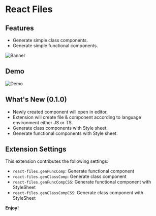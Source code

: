 # React Files

## Features

- Generate simple class components.
- Generate simple functional components.

![Banner](https://github.com/Huzaifaahmed20/react-files/blob/master/assets/banner.jpg?raw=true)

## Demo

![Demo](https://github.com/Huzaifaahmed20/react-files/blob/master/assets/react-file-demo-new.gif?raw=true)

## What's New (0.1.0)

- Newly created component will open in editor.
- Extension will create file & component according to language environment either JS or TS.
- Generate class components with Style sheet.
- Generate functional components with Style sheet.

## Extension Settings

This extension contributes the following settings:

- `react-files.genFuncComp`: Generate functional component
- `react-files.genClassComp`: Generate class component
- `react-files.genFuncCompCSS`: Generate functional component with StyleSheet
- `react-files.genClassCompCSS`: Generate class component with StyleSheet

**Enjoy!**
